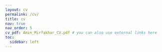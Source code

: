 ```yaml
---
layout: cv
permalink: /cv/
title: cv
nav: true
nav_order: 5
cv_pdf: Amin_Mirfakhar_CV.pdf # you can also use external links here
toc:
  sidebar: left
---
```

